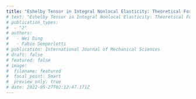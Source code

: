 ```yaml
---
title: "Eshelby Tensor in Integral Nonlocal Elasticity: Theoretical Formulation and Numerical Validation, EMI 2022, Baltimore, MD"
# text: "Eshelby Tensor in Integral Nonlocal Elasticity: Theoretical Formulation and Numerical Validation, EMI 2022, Baltimore, MD"
# publication_types:
#  - "2"
# authors:
#   - Wei Ding
#   - Fabio Semperlotti
# publication: International Journal of Mechanical Sciences
# draft: false
# featured: false
# image:
#  filename: featured
#  focal_point: Smart
#  preview_only: true
# date: 2022-05-27T02:12:47.171Z
---
```

